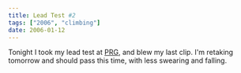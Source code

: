 ```yaml
---
title: Lead Test #2
tags: ["2006", "climbing"]
date: 2006-01-12
---
```

Tonight I took my lead test at <a href="http://portlandrockgym.com/main.html">PRG</a>, and blew my last clip.  I'm retaking tomorrow and should pass this time, with less swearing and falling.
